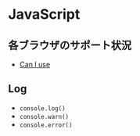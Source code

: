 # JavaScript

## 各ブラウザのサポート状況
- [Can I use](https://caniuse.com/)

## Log
- `console.log()`
- `console.warn()`
- `console.error()`
